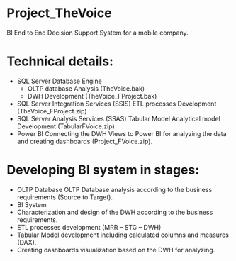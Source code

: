 # Project_TheVoice
BI End to End Decision Support System for a mobile company.

#	Technical details:
* SQL Server Database Engine
   * OLTP database Analysis (TheVoice.bak) <br />
   * DWH Development (TheVoice_FProject.bak)
 *	SQL Server Integration Services (SSIS) 
    ETL processes Development (TheVoice_FProject.zip)
 *	SQL Server Analysis Services (SSAS) Tabular Model 
    Analytical model Development (TabularFVoice.zip)
 *	Power BI 
    Connecting the DWH Views to Power BI for analyzing the data and creating dashboards (Project_FVoice.zip).

#	Developing BI system in stages:
*	OLTP Database
OLTP Database analysis according to the business requirements 
(Source to Target).
*	BI System
 * Characterization and design of the DWH according to the business requirements.
 * ETL processes development (MRR – STG – DWH)
 * Tabular Model development including calculated columns and measures (DAX).
 * Creating dashboards visualization based on the DWH for analyzing. 




